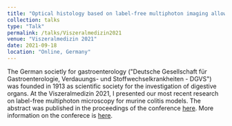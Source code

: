 ```yaml
---
title: "Optical histology based on label-free multiphoton imaging allows quantification of distinct inflammatory patterns in murine colitis"
collection: talks
type: "Talk"
permalink: /talks/Viszeralmedizin2021
venue: "Viszeralmedizin 2021"
date: 2021-09-18
location: "Online, Germany"
---
```


The German societly for gastroenterology ("Deutsche Gesellschaft für Gastroenterologie, Verdauungs- und Stoffwechselkrankheiten - DGVS") was founded in 1913 as scientific society for the investigation of digestive organs. 
At the Viszeralmedizin 2021, I presented our most recent research on label-free multiphoton microscopy for murine colitis models. The abstract was published in the proceedings of the conference [here](http://dx.doi.org/10.1055/s-0041-1734080).
More information on the conferece is [here](https://www.dgvs.de/fortbildung/fortbildung-aktuell/rueckblick-viszeralmedizin/).

